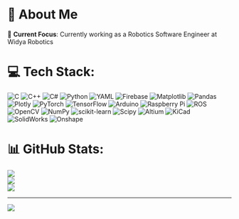 # 💫 About Me  

🔭 **Current Focus**: Currently working as a Robotics Software Engineer at Widya Robotics



# 💻 Tech Stack:
![C](https://img.shields.io/badge/c-%2300599C.svg?style=for-the-badge&logo=c&logoColor=white) 
![C++](https://img.shields.io/badge/c++-%2300599C.svg?style=for-the-badge&logo=c%2B%2B&logoColor=white) 
![C#](https://img.shields.io/badge/c%23-%23239120.svg?style=for-the-badge&logo=csharp&logoColor=white) 
![Python](https://img.shields.io/badge/python-3670A0?style=for-the-badge&logo=python&logoColor=ffdd54) 
![YAML](https://img.shields.io/badge/yaml-%23ffffff.svg?style=for-the-badge&logo=yaml&logoColor=151515) 
![Firebase](https://img.shields.io/badge/firebase-%23039BE5.svg?style=for-the-badge&logo=firebase) 
![Matplotlib](https://img.shields.io/badge/Matplotlib-%23ffffff.svg?style=for-the-badge&logo=Matplotlib&logoColor=black) 
![Pandas](https://img.shields.io/badge/pandas-%23150458.svg?style=for-the-badge&logo=pandas&logoColor=white) 
![Plotly](https://img.shields.io/badge/Plotly-%233F4F75.svg?style=for-the-badge&logo=plotly&logoColor=white) 
![PyTorch](https://img.shields.io/badge/PyTorch-%23EE4C2C.svg?style=for-the-badge&logo=PyTorch&logoColor=white) 
![TensorFlow](https://img.shields.io/badge/TensorFlow-%23FF6F00.svg?style=for-the-badge&logo=TensorFlow&logoColor=white) 
![Arduino](https://img.shields.io/badge/-Arduino-00979D?style=for-the-badge&logo=Arduino&logoColor=white) 
![Raspberry Pi](https://img.shields.io/badge/-RaspberryPi-C51A4A?style=for-the-badge&logo=Raspberry-Pi) 
![ROS](https://img.shields.io/badge/ros-%230A0FF9.svg?style=for-the-badge&logo=ros&logoColor=white) 
![OpenCV](https://img.shields.io/badge/opencv-%23white.svg?style=for-the-badge&logo=opencv&logoColor=white) 
![NumPy](https://img.shields.io/badge/numpy-%23013243.svg?style=for-the-badge&logo=numpy&logoColor=white) 
![scikit-learn](https://img.shields.io/badge/scikit--learn-%23F7931E.svg?style=for-the-badge&logo=scikit-learn&logoColor=white) 
![Scipy](https://img.shields.io/badge/SciPy-%230C55A5.svg?style=for-the-badge&logo=scipy&logoColor=%white) 
![Altium](https://img.shields.io/badge/Altium-223052?style=for-the-badge&logo=altium-designer&logoColor=white)
![KiCad](https://img.shields.io/badge/KiCad-314CB0?style=for-the-badge&logo=kicad&logoColor=white)
![SolidWorks](https://img.shields.io/badge/SolidWorks-EF5C00?style=for-the-badge&logo=solidworks&logoColor=white)
![Onshape](https://img.shields.io/badge/Onshape-1B6AC6?style=for-the-badge&logo=onshape&logoColor=white)

# 📊 GitHub Stats:
![](https://github-readme-stats.vercel.app/api?username=idabble31&theme=dark&hide_border=false&include_all_commits=false&count_private=false)<br/>
![](https://github-readme-streak-stats.herokuapp.com/?user=idabble31&theme=dark&hide_border=false)<br/>
![](https://github-readme-stats.vercel.app/api/top-langs/?username=idabble31&theme=dark&hide_border=false&include_all_commits=false&count_private=false&layout=compact)

---
[![](https://visitcount.itsvg.in/api?id=idabble31&icon=0&color=0)](https://visitcount.itsvg.in)

<!-- Proudly created with GPRM ( https://gprm.itsvg.in ) -->

